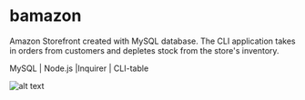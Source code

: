 # bamazon

Amazon Storefront created with MySQL database. 
The CLI application takes in orders from customers and depletes stock from the store's inventory.

MySQL | Node.js |Inquirer | CLI-table

![alt text](https://raw.githubusercontent.com/nadirahdurr/bamazon/branch/path/to/bamazon1.png)
